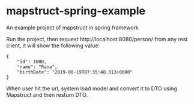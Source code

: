 # mapstruct-spring-example

An example project of mapstruct in spring framework


Run the project, then request http://localhost:8080/person/ from any rest client, it will show the following value:

    {
        "id": 1000,
        "name": "Rana",
        "birthDate": "2019-08-19T07:35:48.313+0000"
    }

When user hit the url, system load model and convert it to DTO using Mapstruct and then resturn DTO.
